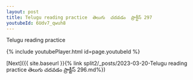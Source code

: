 ```yaml
---
layout: post
title: Telugu reading practice  తెలుగు  చదవడం  ప్రాక్టీస్ 297
youtubeId: 6Udv7_qwuh8
---
```

 
 
Telugu reading practice
 
 
 
 
 


{% include youtubePlayer.html id=page.youtubeId %}
 
[Next]({{ site.baseurl }}{% link  split2/_posts/2023-03-20-Telugu reading practice  తెలుగు  చదవడం  ప్రాక్టీస్ 296.md%})
 
